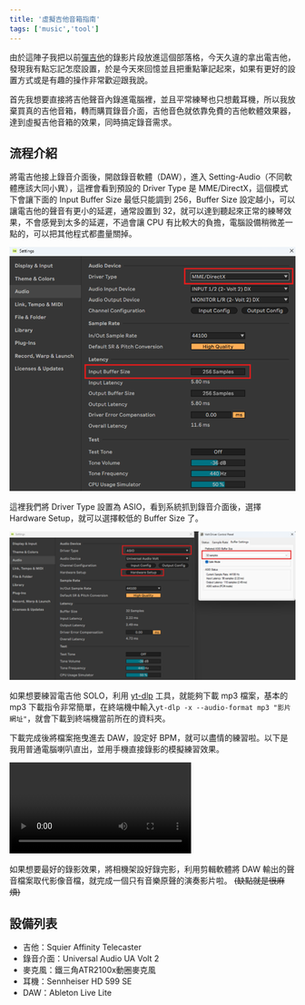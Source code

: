 ```yaml
---
title: '虛擬吉他音箱指南'
tags: ['music','tool']
---
```

由於這陣子我把以前[彈吉他](https://shuojen.site/docs/music/guitar)的錄影片段放進這個部落格，今天久違的拿出電吉他，發現我有點忘記怎麼設置，於是今天來回憶並且把重點筆記起來，如果有更好的設置方式或是有趣的操作非常歡迎跟我說。

首先我想要直接將吉他聲音內錄進電腦裡，並且平常練琴也只想戴耳機，所以我放棄買真的吉他音箱，轉而購買錄音介面，吉他音色就依靠免費的吉他軟體效果器，達到虛擬吉他音箱的效果，同時搞定錄音需求。

## 流程介紹

將電吉他接上錄音介面後，開啟錄音軟體（DAW），進入 Setting-Audio（不同軟體應該大同小異），這裡會看到預設的 Driver Type 是 MME/DirectX，這個模式下會讓下面的 Input Buffer Size 最低只能調到 256，Buffer Size 設定越小，可以讓電吉他的聲音有更小的延遲，通常設置到 32，就可以達到聽起來正常的練琴效果，不會感覺到太多的延遲，不過會讓 CPU 有比較大的負擔，電腦設備稍微差一點的，可以把其他程式都盡量關掉。

![img](./img_20251001/buffer.png)

這裡我們將 Driver Type 設置為 ASIO，看到系統抓到錄音介面後，選擇 Hardware Setup，就可以選擇較低的 Buffer Size 了。

![img](./img_20251001/ASIO.png)

如果想要練習電吉他 SOLO，利用 [yt-dlp](https://github.com/yt-dlp/yt-dlp) 工具，就能夠下載 mp3 檔案，基本的 mp3 下載指令非常簡單，在終端機中輸入`yt-dlp -x --audio-format mp3 "影片網址"`，就會下載到終端機當前所在的資料夾。

下載完成後將檔案拖曳進去 DAW，設定好 BPM，就可以盡情的練習啦。以下是我用普通電腦喇叭直出，並用手機直接錄影的模擬練習效果。

<video controls width="320">
    <source src="/video/008.mp4" type="video/mp4" />

    抱歉，您的瀏覽器不支援內嵌影片。
</video>

如果想要最好的錄影效果，將相機架設好錄完影，利用剪輯軟體將 DAW 輸出的聲音檔案取代影像音檔，就完成一個只有音樂原聲的演奏影片啦。 ~~(缺點就是很麻煩)~~



## 設備列表

* 吉他：Squier Affinity Telecaster 
* 錄音介面：Universal Audio UA Volt 2 
* 麥克風：鐵三角ATR2100x動圈麥克風
* 耳機：Sennheiser HD 599 SE
* DAW：Ableton Live Lite
 
